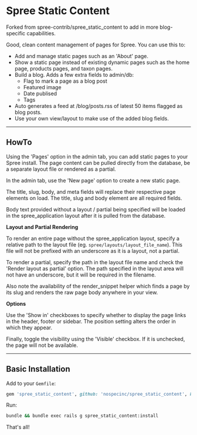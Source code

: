 # Spree Static Content

Forked from spree-contrib/spree_static_content to add in more blog-specific capabilities.


Good, clean content management of pages for Spree. You can use this to:

- Add and manage static pages such as an 'About' page.
- Show a static page instead of existing dynamic pages such as the home page, products pages, and taxon pages.
- Build a blog. Adds a few extra fields to admin/db: 
  - Flag to mark a page as a blog post
  - Featured image
  - Date publised
  - Tags
- Auto generates a feed at /blog/posts.rss of latest 50 items flagged as blog posts.
- Use your own view/layout to make use of the added blog fields. 


---

## HowTo

Using the 'Pages' option in the admin tab, you can add static pages to your Spree install. The page content can
be pulled directly from the database, be a separate layout file or rendered as a partial.

In the admin tab, use the 'New page' option to create a new static page.

The title, slug, body, and meta fields will replace their respective page elements on load. The title, slug and
body element are all required fields.

Body text provided without a layout / partial being specified will be loaded in the spree_application layout after
it is pulled from the database.

**Layout and Partial Rendering**

To render an entire page without the spree_application layout, specify a relative path to the layout file (eg.
`spree/layouts/layout_file_name`). This file will not be prefixed with an underscore as it is a layout, not a partial.

To render a partial, specify the path in the layout file name and check the 'Render layout as partial' option. The
path specified in the layout area will not have an underscore, but it will be required in the filename.

Also note the availability of the render_snippet helper which finds a page by its slug and renders the raw page
body anywhere in your view.

**Options**

Use the 'Show in' checkboxes to specify whether to display the page links in the header, footer or sidebar. The
position setting alters the order in which they appear.

Finally, toggle the visibility using the 'Visible' checkbox. If it is unchecked, the page will not be available.

---

## Basic Installation

Add to your `Gemfile`:

```ruby
gem 'spree_static_content', github: 'nospecinc/spree_static_content', branch: '3-0-stable'
```

Run:

```sh
bundle && bundle exec rails g spree_static_content:install
```

That's all!


